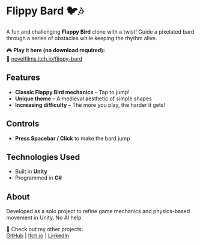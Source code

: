 # Flippy Bard 🐦🎶  

A fun and challenging **Flappy Bird** clone with a twist! Guide a pixelated bard through a series of obstacles while keeping the rhythm alive.  

🎮 **Play it here (no download required):**  
🔗 [novelfilms.itch.io/flippy-bard](https://novelfilms.itch.io/flippybard)  

## Features  
- **Classic Flappy Bird mechanics** – Tap to jump!  
- **Unique theme** – A medieval aesthetic of simple shapes
- **Increasing difficulty** – The more you play, the harder it gets!  

## Controls  
- **Press Spacebar / Click** to make the bard jump

## Technologies Used  
- Built in **Unity**  
- Programmed in **C#**  

## About  
Developed as a solo project to refine game mechanics and physics-based movement in Unity. No AI help.

📌 Check out my other projects:  
[GitHub](https://github.com/n02448428) | [Itch.io](https://novelfilms.itch.io) | [LinkedIn](https://www.linkedin.com/in/dmitrymarkelov)  

